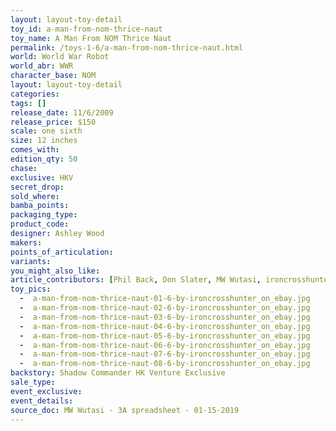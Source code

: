 ```yaml
---
layout: layout-toy-detail 
toy_id: a-man-from-nom-thrice-naut
toy_name: A Man From NOM Thrice Naut
permalink: /toys-1-6/a-man-from-nom-thrice-naut.html
world: World War Robot
world_abr: WWR
character_base: NOM
layout: layout-toy-detail
categories: 
tags: []
release_date: 11/6/2009
release_price: $150 
scale: one sixth
size: 12 inches
comes_with: 
edition_qty: 50
chase: 
exclusive: HKV
secret_drop: 
sold_where: 
bamba_points: 
packaging_type: 
product_code:
designer: Ashley Wood
makers: 
points_of_articulation: 
variants: 
you_might_also_like: 
article_contributors: [Phil Back, Don Slater, MW Wutasi, ironcrosshunter]
toy_pics: 
  -  a-man-from-nom-thrice-naut-01-6-by-ironcrosshunter_on_ebay.jpg
  -  a-man-from-nom-thrice-naut-02-6-by-ironcrosshunter_on_ebay.jpg
  -  a-man-from-nom-thrice-naut-03-6-by-ironcrosshunter_on_ebay.jpg
  -  a-man-from-nom-thrice-naut-04-6-by-ironcrosshunter_on_ebay.jpg
  -  a-man-from-nom-thrice-naut-05-6-by-ironcrosshunter_on_ebay.jpg
  -  a-man-from-nom-thrice-naut-06-6-by-ironcrosshunter_on_ebay.jpg
  -  a-man-from-nom-thrice-naut-07-6-by-ironcrosshunter_on_ebay.jpg
  -  a-man-from-nom-thrice-naut-08-6-by-ironcrosshunter_on_ebay.jpg
backstory: Shadow Commander HK Venture Exclusive
sale_type: 
event_exclusive: 
event_details: 
source_doc: MW Wutasi - 3A spreadsheet - 01-15-2019
---
```

